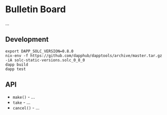 # Bulletin Board
...

## Development

```
export DAPP_SOLC_VERSION=0.8.0
nix-env -f https://github.com/dapphub/dapptools/archive/master.tar.gz -iA solc-static-versions.solc_0_8_0
dapp build
dapp test
```

## API
* `make()` - ...
* `take` - ...
* `cancel()` - ...
